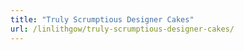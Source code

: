 ```yaml
---
title: "Truly Scrumptious Designer Cakes"
url: /linlithgow/truly-scrumptious-designer-cakes/
---
```

